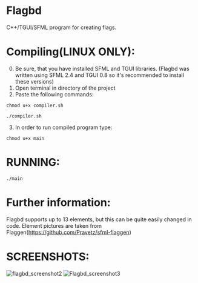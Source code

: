 # Flagbd
C++/TGUI/SFML program for creating flags.

# Compiling(LINUX ONLY): 
0. Be sure, that you have installed SFML and TGUI libraries. (Flagbd was written using SFML 2.4 and TGUI 0.8 so it's recommended to install these versions)
1. Open terminal in directory of the project
2. Paste the following commands:
 ```
 chmod u+x compiler.sh
 ```
 ```
 ./compiler.sh
 ```
3. In order to run compiled program type:
 ```
 chmod u+x main
 ```
 
 # RUNNING:
 ```
 ./main
 ```
 # Further information: 
 Flagbd supports up to 13 elements, but this can be quite easily changed in code.
 Element pictures are taken from Flaggen(https://github.com/Pravetz/sfml-flaggen)

 # SCREENSHOTS:
 ![flagbd_screenshot2](https://user-images.githubusercontent.com/46265909/131497098-9e87041e-47a1-4cfc-84dc-d4df5a3b43d0.png)
 ![Flagbd_screenshot3](https://user-images.githubusercontent.com/46265909/131553839-28bfda7c-201d-41e0-b3fe-cbff772ed870.png)


